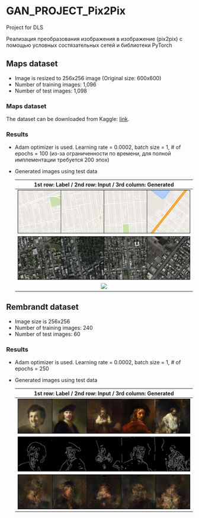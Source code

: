 # GAN_PROJECT_Pix2Pix
Project for DLS

Реализация преобразования изображения в изображение (pix2pix) с помощью условных состязательных сетей и библиотеки PyTorch

## Maps dataset
* Image is resized to 256x256 image (Original size: 600x600)
* Number of training images: 1,096
* Number of test images: 1,098
### Maps dataset
The dataset can be downloaded from Kaggle: [link](https://www.kaggle.com/vikramtiwari/pix2pix-dataset).
### Results
* Adam optimizer is used. Learning rate = 0.0002, batch size = 1, # of epochs = 100 (из-за ограниченности по времени, для полной имплементации требуется 200 эпох)
* Generated images using test data

    |1st row: Label / 2nd row: Input / 3rd column: Generated|
    |:---:|
    |![](image/maps/label_1.png)|
    |![](image/maps/input_0.png)|
    |![](maps_test_results/Test_result_627.png)|




## Rembrandt dataset
* Image size is 256x256
* Number of training images: 240
* Number of test images: 60
### Results
* Adam optimizer is used. Learning rate = 0.0002, batch size = 1, # of epochs = 250
* Generated images using test data

    |1st row: Label / 2nd row: Input / 3rd column: Generated|
    |:---:|
    |![](image/rembrandt/label_10.png)|
    |![](image/rembrandt/input_10.png)|
    |![](image/rembrandt/y_gen_600.png)|
